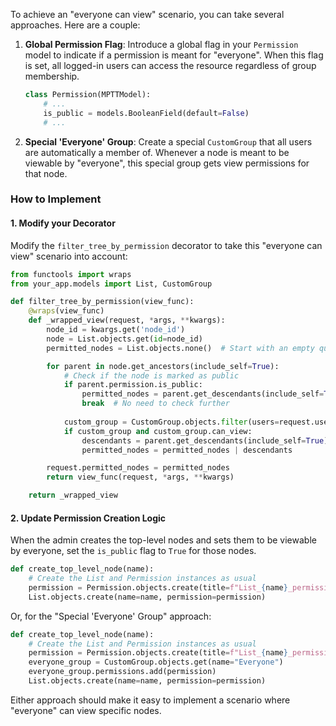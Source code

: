 To achieve an "everyone can view" scenario, you can take several approaches. Here are a couple:

1. **Global Permission Flag**: Introduce a global flag in your `Permission` model to indicate if a permission is meant for "everyone". When this flag is set, all logged-in users can access the resource regardless of group membership.

   ```python
   class Permission(MPTTModel):
       # ...
       is_public = models.BooleanField(default=False)
       # ...
   ```

2. **Special 'Everyone' Group**: Create a special `CustomGroup` that all users are automatically a member of. Whenever a node is meant to be viewable by "everyone", this special group gets view permissions for that node.

### How to Implement

#### 1. Modify your Decorator

Modify the `filter_tree_by_permission` decorator to take this "everyone can view" scenario into account:

```python
from functools import wraps
from your_app.models import List, CustomGroup

def filter_tree_by_permission(view_func):
    @wraps(view_func)
    def _wrapped_view(request, *args, **kwargs):
        node_id = kwargs.get('node_id')
        node = List.objects.get(id=node_id)
        permitted_nodes = List.objects.none()  # Start with an empty queryset

        for parent in node.get_ancestors(include_self=True):
            # Check if the node is marked as public
            if parent.permission.is_public:
                permitted_nodes = parent.get_descendants(include_self=True)
                break  # No need to check further
            
            custom_group = CustomGroup.objects.filter(users=request.user, permissions=parent.permission).first()
            if custom_group and custom_group.can_view:
                descendants = parent.get_descendants(include_self=True)
                permitted_nodes = permitted_nodes | descendants

        request.permitted_nodes = permitted_nodes
        return view_func(request, *args, **kwargs)

    return _wrapped_view
```

#### 2. Update Permission Creation Logic

When the admin creates the top-level nodes and sets them to be viewable by everyone, set the `is_public` flag to `True` for those nodes.

```python
def create_top_level_node(name):
    # Create the List and Permission instances as usual
    permission = Permission.objects.create(title=f"List_{name}_permission", is_public=True)
    List.objects.create(name=name, permission=permission)
```

Or, for the "Special 'Everyone' Group" approach:

```python
def create_top_level_node(name):
    # Create the List and Permission instances as usual
    permission = Permission.objects.create(title=f"List_{name}_permission")
    everyone_group = CustomGroup.objects.get(name="Everyone")
    everyone_group.permissions.add(permission)
    List.objects.create(name=name, permission=permission)
```

Either approach should make it easy to implement a scenario where "everyone" can view specific nodes.